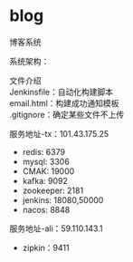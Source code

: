 # blog
博客系统

系统架构：  


文件介绍  
Jenkinsfile：自动化构建脚本  
email.html：构建成功通知模板  
.gitignore：确定某些文件不上传  

服务地址-tx：101.43.175.25
- redis: 6379
- mysql: 3306
- CMAK: 19000
- kafka: 9092
- zookeeper: 2181
- jenkins: 18080,50000
- nacos: 8848

服务地址-ali：59.110.143.1
- zipkin：9411